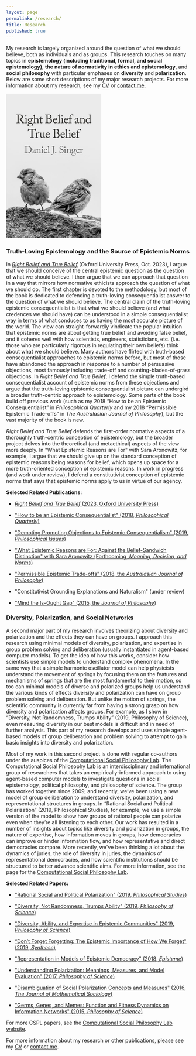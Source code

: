 ```yaml
---
layout: page
permalink: /research/
title: Research
published: true
---
```

My research is largely organized around the question of what we should believe, both as individuals and as groups. This research touches on many topics in **epistemology (including traditional, formal, and social epistemology)**, **the nature of normativity in ethics and epistemology**, and **social philosophy** with particular emphases on **diversity** and **polarization**. Below are some short descriptions of my major research projects.  For more information about my research, see my [CV](http://www.danieljsinger.com/cv/) or [contact me](http://www.danieljsinger.com/#contact).

<dl class="captioned-img alignright" style="max-width:260px">
  
  <dt><a href="https://global.oup.com/academic/product/right-belief-and-true-belief-9780197660386?cc=us&lang=en&"><img src="/images/RBTB.jpg" alt="Picture of Right Belief and True Belief" /></a></dt>
  
</dl>

### Truth-Loving Epistemology and the Source of Epistemic Norms
In [_Right Belief and True Belief_](https://global.oup.com/academic/product/right-belief-and-true-belief-9780197660386?cc=us&lang=en&) (Oxford University Press, Oct. 2023), I argue that we should conceive of the central epistemic question as the question of what we should believe. I then argue that we can approach that question in a way that mirrors how normative ethicists approach the question of what we should do. The first chapter is devoted to the methodology, but most of the book is dedicated to defending a truth-loving consequentialist answer to the question of what we should believe. The central claim of the truth-loving epistemic consequentialist is that what we should believe (and what credences we should have) can be understood in a simple consequentialist way in terms of what conduces to us having the most accurate picture of the world. The view can straight-forwardly vindicate the popular intuition that epistemic norms are about getting true belief and avoiding false belief, and it coheres well with how scientists, engineers, statisticians, etc. (i.e. those who are particularly rigorous in regulating their own beliefs) think about what we should believe. Many authors have flirted with truth-based consequentialist approaches to epistemic norms before, but most of those have abandoned the approach in response to a number of persuasive objections, most famously including trade-off and counting-blades-of-grass objections. In _Right Belief and True Belief_, I defend the simple truth-based consequentialist account of epistemic norms from these objections and argue that the truth-loving epistemic consequentialist picture can undergird a broader truth-centric approach to epistemology. Some parts of the book build off previous work (such as my 2018 “How to be an Epistemic Consequentialist” in _Philosophical Quarterly_ and my 2018 “Permissible Epistemic Trade-offs” in _The Australasian Journal of Philosophy_), but the vast majority of the book is new. 

_Right Belief and True Belief_ defends the first-order normative aspects of a thoroughly truth-centric conception of epistemology, but the broader project delves into the theoretical (and metaethical) aspects of the view more deeply. In "What Epistemic Reasons are For" with Sara Aronowitz, for example, I argue that we should give up on the standard conception of epistemic reasons being reasons for belief, which opens up space for a more truth-oriented conception of epistemic reasons. In work in progress (and work under review), I defend a constitutivist conception of epistemic norms that says that epistemic norms apply to us in virtue of our agency. 

**Selected Related Publications:**

- [_Right Belief and True Belief_ (2023, Oxford University Press)](https://global.oup.com/academic/product/right-belief-and-true-belief-9780197660386?cc=us&lang=en&)

- ["How to be an Epistemic Consequentialist" (2018, _Philosophical Quarterly_)](https://academic.oup.com/pq/advance-article/doi/10.1093/pq/pqx056/4791179?guestAccessKey=3b2ad95b-bb22-4a63-a900-bf5e940114bd)

- ["Demoting Promoting Objections to Epistemic Consequentialism" (2019, _Philosophical Issues_)](https://onlinelibrary.wiley.com/doi/abs/10.1111/phis.12153)

- ["What Epistemic Reasons are For: Against the Belief-Sandwich Distinction" with Sara Aronowitz (Forthcoming, _Meaning, Decision, and Norms_)](https://philpapers.org/archive/SINWER.pdf)

- ["Permissible Epistemic Trade-offs" (2018, the _Australasian Journal of Philosophy_)](https://www.tandfonline.com/doi/abs/10.1080/00048402.2018.1465987)

- "Constitutivist Grounding Explanations and Naturalism" (under review)

- ["Mind the Is-Ought Gap" (2015, the _Journal of Philosophy_)](https://www.pdcnet.org/pdc/bvdb.nsf/purchase?openform&fp=jphil&id=jphil_2015_0112_0004_0193_0210)



### Diversity, Polarization, and Social Networks

A second major part of my research involves theorizing about diversity and polarization and the effects they can have on groups. I approach this research using minimal models of diversity, polarization, and expertise in group problem solving and deliberation (usually instantiated in agent-based computer models). To get the idea of how this works, consider how scientists use simple models to understand complex phenomena. In the same way that a simple harmonic oscillator model can help physicists understand the movement of springs by focusing them on the features and mechanisms of springs that are the most fundamental to their motion, so too can minimal models of diverse and polarized groups help us understand the various kinds of effects diversity and polarization can have on group problem solving and deliberation. But unlike the motion of springs, the scientific community is currently far from having a strong grasp on how diversity and polarization affects groups. For example, as I show in “Diversity, Not Randomness, Trumps Ability” (2019, Philosophy of Science), even measuring diversity in our best models is difficult and in need of further analysis. This part of my research develops and uses simple agent-based models of group deliberation and problem solving to attempt to gain basic insights into diversity and polarization.

Most of my work in this second project is done with regular co-authors under the auspices of the [Computational Social Philosophy Lab](/CSPL/). The Computational Social Philosophy Lab is an interdisciplinary and international group of researchers that takes an empirically-informed approach to using agent-based computer models to investigate questions in social epistemology, political philosophy, and philosophy of science. The group has worked together since 2009, and recently, we’ve been using a new model of group deliberation to understand diversity, polarization, and representational structures in groups. In “Rational Social and Political Polarization” (2019, Philosophical Studies), for example, we use a simple version of the model to show how groups of rational people can polarize even when they’re all listening to each other. 
Our work has resulted in a number of insights about topics like diversity and polarization in groups, the nature of expertise, how information moves in groups, how democracies can improve or hinder information flow, and how representative and direct democracies compare. More recently, we've been thinking a lot about the dynamics of juries, the role of diversity in juries, the dynamics of representational democracies, and how scientific institutions should be structured to better advance scientific aims. For more information, see the page for the [Computational Social Philosophy Lab](/CSPL/).


**Selected Related Papers:**

- ["Rational Social and Political Polarization" (2019, _Philosophical Studies_)](https://link.springer.com/article/10.1007/s11098-018-1124-5)

- ["Diversity, Not Randomness, Trumps Ability" (2019, _Philosophy of Science_)](http://www.danieljsinger.com/papers/Singer%20-%20Diverstiy,%20Not%20Randomness,%20Trumps%20Ability%20(draft).pdf)

- ["Diversity, Ability, and Expertise in Epistemic Communities" (2019, _Philosophy of Science_)](https://www.journals.uchicago.edu/doi/pdfplus/10.1086/701070)

- [“Don’t Forget Forgetting: The Epistemic Importance of How We Forget" (2019, _Synthese_)](https://link.springer.com/article/10.1007/s11229-019-02409-0)

- ["Representation in Models of Epistemic Democracy" (2018, _Episteme_)](https://www.cambridge.org/core/journals/episteme/article/abs/representation-in-models-of-epistemic-democracy/DD99118293B04CCE5D0D124B660E7961)

- ["Understanding Polarization: Meanings, Measures, and Model Evaluation" (2017, _Philosophy of Science_)](https://www.journals.uchicago.edu/doi/abs/10.1086/688938)

- ["Disambiguation of Social Polarization Concepts and Measures" (2016, _The Journal of Mathematical Sociology_)](https://www.tandfonline.com/doi/abs/10.1080/0022250X.2016.1147443?journalCode=gmas20)

- ["Germs, Genes, and Memes: Function and Fitness Dynamics on Information Networks" (2015, _Philosophy of Science_)](https://www.journals.uchicago.edu/doi/abs/10.1086/680486)

For more CSPL papers, see the [Computational Social Philosophy Lab website](http://www.danieljsinger.com/CSPL/).



For more information about my research or other publications, please see my [CV](http://www.danieljsinger.com/cv/) or [contact me](http://www.danieljsinger.com/#contact).
